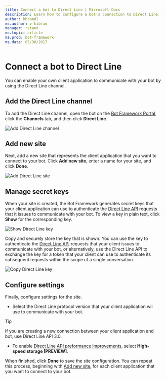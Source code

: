 ```yaml
---
title: Connect a bot to Direct Line | Microsoft Docs
description: Learn how to configure a bot's connection to Direct Line.
author: kbrandl
ms.author: v-kibran
manager: rstand
ms.topic: article
ms.prod: bot-framework
ms.date: 05/30/2017
---
```


# Connect a bot to Direct Line

You can enable your own client application to communicate with your bot by using the Direct Line channel. 

## Add the Direct Line channel

To add the Direct Line channel, open the bot on the [Bot Framework Portal](https://dev.botframework.com/), click the **Channels** tab, and then click **Direct Line**.

![Add Direct Line channel](~/media/channel-connect-directline/directline-addchannel.png)

## Add new site

Next, add a new site that represents the client application that you want to connect to your bot. Click **Add new site**, enter a name for your site, and click **Done**.

![Add Direct Line site](~/media/channel-connect-directline/directline-addsite.png)

## Manage secret keys

When your site is created, the Bot Framework generates secret keys that your client application can use to authenticate the [Direct Line API](~/rest-api/bot-framework-rest-direct-line-concepts.md) requests that it issues to communicate with your bot. To view a key in plain text, click **Show** for the corresponding key. 

![Show Direct Line key](~/media/channel-connect-directline/directline-showkey.png)

Copy and securely store the key that is shown. You can use the key to authenticate the [Direct Line API](~/rest-api/bot-framework-rest-direct-line-concepts.md) requests that your client issues to communicate with your bot, or alternatively, use the Direct Line API to exchange the key for a token that your client can use to authenticate its subsequent requests within the scope of a single conversation.

![Copy Direct Line key](~/media/channel-connect-directline/directline-copykey.png)

## Configure settings

Finally, configure settings for the site.

- Select the Direct Line protocol version that your client application will use to communicate with your bot.
> [!TIP]
> If you are creating a new connection between your client application and bot, use Direct Line API 3.0.

- To enable [Direct Line API preformance improvements](https://blog.botframework.com/2017/02/02/Direct-Line-performance-improvements/), select **High-speed storage [PREVIEW]**.

When finished, click **Done** to save the site configuration. You can repeat this process, beginning with [Add new site](#add-new-site), for each client application that you want to connect to your bot.

